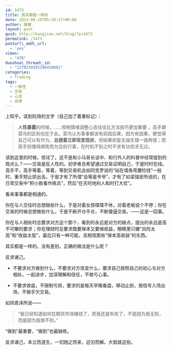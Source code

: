 ```yaml
---
id: 1473
title: 其实都是一样的
date: 2014-08-15T05:29:17+00:00
author: 康健
layout: post
guid: http://kangjian.net/blog/?p=1473
permalink: /1473
posturl\_add\_url:
  - 'yes'
views:
  - "476"
duoshuo\_thread\_id:
  - "1270239395296410881"
categories:
  - Trading
tags:
  - 一致性
  - 交易
  - 心态
  - 自律
---
```

上知乎。读到阮琦的文字（自己加了着重标记）：

> **人性暴露**的时候，……控制情绪调整心态往往比方法技巧更加重要 ，高手跟菜鸟的区别也在于此。菜鸟认为事事都该有前因后果，因为有因果，便觉得自己可以有作为，**总想着立即改变现状**，但结果却是无端生错一错再错；而高手则懂得顺势而为见机行事，在时机不到之时不求有功但求无过。 

读到这里的时候，惊诧了。这不是和小马哥长谈中、和行外人的科普中经常提到的观点么？——交易是反人性的。初学者总希望通过交易证明自己，于是时时在线。高手不，高手等着，等着，等到交易机会如同克罗说的“站在墙角弯腰捡钱”一般时，重手短止损出击。于是才有了所谓“会等是爷爷”，才有了如梁瑞安所说的，在日常交易中“积小胜看作练兵”，然后“在天时地利人和时打大仗”。

看来事事都是相通的。

你在与人交往时总想做些什么，于是对着女孩喋喋不休，对着老板说个不停；你在交易的时候总想做些什么，于是不断开仓平仓，不断傻逼交易。——这是一回事。

你在与人相处时总要求对方这个那个，看到的永远是对方的缺点，提出的永远是高不可攀的要求；你在理财时总要求既要保本又要保收益，眼睛里只嫌“风险太高”和“收益太低”，最后只有一种可能，去相信那些“保本高收益”的东西。

其实都是一样的。没有差别。正确的做法是什么呢？

反求诸己。

  * 不要求对方做到什么，不要求对方改变什么，要求自己按照自己的初心与对方相处，一起进步，加深理解和信任，不做亏心事。

  * 不要求收益，不限制亏损，要求的是每天早晚看盘，移动止损，按信号入场出场，不做手欠交易。

如同青泽所说——

> “我已经知道如何在期货市场赚钱了，若我还是失败了，不是因为我无知，而是因为我做不到。”

“做到”最重要，“做到”也最缺练。

反求诸己，本立而道生，一切随之而来，迎刃而解。大抵就这些。